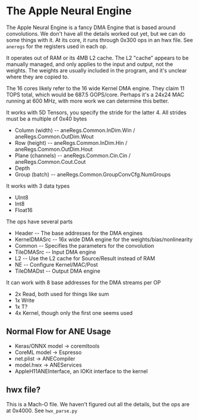 # The Apple Neural Engine

The Apple Neural Engine is a fancy DMA Engine that is based around convolutions. We don't have all the details worked out yet, but we can do some things with it. At its core, it runs through 0x300 ops in an hwx file. See `aneregs` for the registers used in each op.

It operates out of RAM or its 4MB L2 cache. The L2 "cache" appears to be manually managed, and only applies to the input and output, not the weights. The weights are usually included in the program, and it's unclear where they are copied to.

The 16 cores likely refer to the 16 wide Kernel DMA engine. They claim 11 TOPS total, which would be 687.5 GOPS/core. Perhaps it's a 24x24 MAC running at 600 MHz, with more work we can determine this better.

It works with 5D Tensors, you specify the stride for the latter 4. All strides must be a multiple of 0x40 bytes
* Column (width)    -- aneRegs.Common.InDim.Win / aneRegs.Common.OutDim.Wout
* Row    (height)   -- aneRegs.Common.InDim.Hin / aneRegs.Common.OutDim.Hout
* Plane  (channels) -- aneRegs.Common.Cin.Cin / aneRegs.Common.Cout.Cout
* Depth
* Group  (batch)    -- aneRegs.Common.GroupConvCfg.NumGroups

It works with 3 data types
* UInt8
* Int8
* Float16

The ops have several parts
* Header -- The base addresses for the DMA engines
* KernelDMASrc -- 16x wide DMA engine for the weights/bias/nonlinearity
* Common -- Specifies the parameters for the convolution
* TileDMASrc -- Input DMA engine
* L2 -- Use the L2 cache for Source/Result instead of RAM
* NE -- Configure Kernel/MAC/Post
* TileDMADst -- Output DMA engine

It can work with 8 base addresses for the DMA streams per OP
* 2x Read, both used for things like sum
* 1x Write
* 1x T?
* 4x Kernel, though only the first one seems used

## Normal Flow for ANE Usage

* Keras/ONNX model -> coremltools
* CoreML model -> Espresso
* net.plist -> ANECompiler
* model.hwx -> ANEServices
* AppleH11ANEInterface, an IOKit interface to the kernel

## hwx file?

This is a Mach-O file. We haven't figured out all the details, but the ops are at 0x4000. See `hwx_parse.py`

